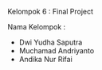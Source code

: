 Kelompok 6 : Final Project

Nama Kelompok : 

- Dwi Yudha Saputra
- Muchamad Andriyanto
- Andika Nur Rifai
